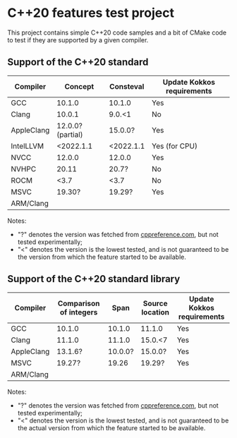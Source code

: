 # C++20 features test project

This project contains simple C++20 code samples and a bit of CMake code to test if they are supported by a given compiler.

## Support of the C++20 standard

| Compiler   | Concept           | Consteval | Update Kokkos requirements |
|------------|-------------------|-----------|----------------------------|
| GCC        | 10.1.0            | 10.1.0    | Yes                        |
| Clang      | 10.0.1            | 9.0.<1    | No                         |
| AppleClang | 12.0.0? (partial) | 15.0.0?   | Yes                        |
| IntelLLVM  | <2022.1.1         | <2022.1.1 | Yes (for CPU)              |
| NVCC       | 12.0.0            | 12.0.0    | Yes                        |
| NVHPC      | 20.11             | 20.7?     | No                         |
| ROCM       | <3.7              | <3.7      | No                         |
| MSVC       | 19.30?            | 19.29?    | Yes                        |
| ARM/Clang  |                   |           |                            |

Notes:
- "?" denotes the version was fetched from [cppreference.com](https://en.cppreference.com/w/cpp/compiler_support/20), but not tested experimentally;
- "<" denotes the version is the lowest tested, and is not guaranteed to be the version from which the feature started to be available.

## Support of the C++20 standard library

| Compiler   | Comparison of integers | Span    | Source location | Update Kokkos requirements |
|------------|------------------------|---------|-----------------|----------------------------|
| GCC        | 10.1.0                 | 10.1.0  | 11.1.0          | Yes                        |
| Clang      | 11.1.0                 | 11.1.0  | 15.0.<7         | Yes                        |
| AppleClang | 13.1.6?                | 10.0.0? | 15.0.0?         | Yes                        |
| MSVC       | 19.27?                 | 19.26   | 19.29?          | Yes                        |
| ARM/Clang  |                        |         |                 |                            |

Notes:
- "?" denotes the version was fetched from [cppreference.com](https://en.cppreference.com/w/cpp/compiler_support/20), but not tested experimentally;
- "<" denotes the version is the lowest tested, and is not guaranteed to be the actual version from which the feature started to be available.
